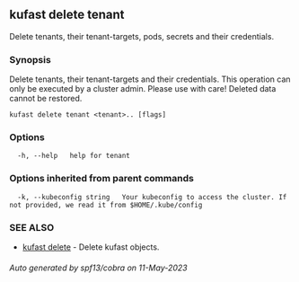 ## kufast delete tenant

Delete tenants, their tenant-targets, pods, secrets and their credentials.

### Synopsis

Delete tenants, their tenant-targets and their credentials. This operation can only be executed by a cluster admin.
Please use with care! Deleted data cannot be restored.

```
kufast delete tenant <tenant>.. [flags]
```

### Options

```
  -h, --help   help for tenant
```

### Options inherited from parent commands

```
  -k, --kubeconfig string   Your kubeconfig to access the cluster. If not provided, we read it from $HOME/.kube/config
```

### SEE ALSO

* [kufast delete](kufast_delete.md)	 - Delete kufast objects.

###### Auto generated by spf13/cobra on 11-May-2023
